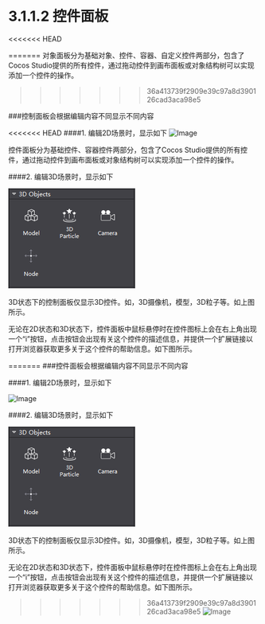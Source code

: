 # 3.1.1.2 控件面板

<<<<<<< HEAD

=======
对象面板分为基础对象、控件、容器、自定义控件两部分，包含了Cocos Studio提供的所有控件，通过拖动控件到画布面板或对象结构树可以实现添加一个控件的操作。
>>>>>>> 36a413739f2909e39c97a8d390126cad3aca98e5

###控制面板会根据编辑内容不同显示不同内容

<<<<<<< HEAD
####1. 编辑2D场景时，显示如下
![Image](res/image007.png)

控件面板分为基础控件、容器控件两部分，包含了Cocos Studio提供的所有控件，通过拖动控件到画布面板或对象结构树可以实现添加一个控件的操作。


####2. 编辑3D场景时，显示如下

![Image](res/image009.png)

3D状态下的控制面板仅显示3D控件。如，3D摄像机，模型，3D粒子等。如上图所示。

无论在2D状态和3D状态下，控件面板中鼠标悬停时在控件图标上会在右上角出现一个“i”按钮，点击按钮会出现有关这个控件的描述信息，并提供一个扩展链接以打开浏览器获取更多关于这个控件的帮助信息。如下图所示。

=======
###控件面板会根据编辑内容不同显示不同内容

####1. 编辑2D场景时，显示如下

![Image](res/image007.png)



####2. 编辑3D场景时，显示如下

![Image](res/image009.png)

3D状态下的控制面板仅显示3D控件。如，3D摄像机，模型，3D粒子等。如上图所示。

无论在2D状态和3D状态下，控件面板中鼠标悬停时在控件图标上会在右上角出现一个“i”按钮，点击按钮会出现有关这个控件的描述信息，并提供一个扩展链接以打开浏览器获取更多关于这个控件的帮助信息。如下图所示。

>>>>>>> 36a413739f2909e39c97a8d390126cad3aca98e5
![Image](res/image008.png)
